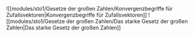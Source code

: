 ![[modules/sto1/Gesetze der großen Zahlen/Konvergenzbegriffe für Zufallsvektoren|Konvergenzbegriffe für Zufallsvektoren]]
![[modules/sto1/Gesetze der großen Zahlen/Das starke Gesetz der großen Zahlen|Das starke Gesetz der großen Zahlen]]